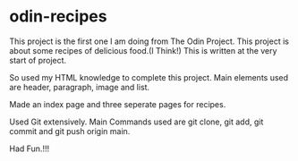 # odin-recipes
This project is the first one I am doing from The Odin Project.
This project is about some recipes of delicious food.(I Think!) This is written at the very start of project.

So used my HTML knowledge to complete this project.
Main elements used are header, paragraph, image and list.

Made an index page and three seperate pages for recipes.

Used Git extensively. 
Main Commands used are git clone, git add, git commit and git push origin main.

Had Fun.!!!
